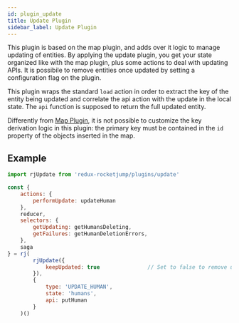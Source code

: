 ```yaml
---
id: plugin_update
title: Update Plugin
sidebar_label: Update Plugin
---
```

This plugin is based on the map plugin, and adds over it logic to manage updating of entities. By applying the update plugin, you get your state organized like with the map plugin, plus some actions to deal with updating APIs. It is possibile to remove entities once updated by setting a configuration flag on the plugin.

This plugin wraps the standard `load` action in order to extract the key of the entity being updated and correlate the api action with the update in the local state. The `api` function is supposed to return the full updated entity.

Differently from [Map Plugin](plugins/map.md), it is not possible to customize the key derivation logic in this plugin: the primary key must be contained in the `id` property of the objects inserted in the map.

## Example
```js
import rjUpdate from 'redux-rocketjump/plugins/update'

const { 
    actions: { 
        performUpdate: updateHuman 
    },
    reducer,
    selectors: {
        getUpdating: getHumansDeleting,
        getFailures: getHumanDeletionErrors,
    },
    saga
} = rj(
        rjUpdate({
            keepUpdated: true               // Set to false to remove updated entities from state
        }),
        {
            type: 'UPDATE_HUMAN',
            state: 'humans',
            api: putHuman
        }
    )()
```
